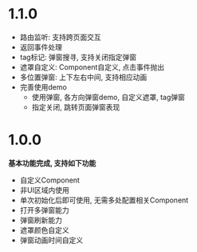 # 1.1.0

- 路由监听: 支持跨页面交互
- 返回事件处理
- tag标记: 弹窗搜寻, 支持关闭指定弹窗
- 遮罩自定义:  Component自定义, 点击事件抛出
- 多位置弹窗: 上下左右中间, 支持相应动画
- 完善使用demo
  - 使用弹窗, 各方向弹窗demo, 自定义遮罩, tag弹窗
  - 指定关闭, 跳转页面弹窗表现


# 1.0.0

**基本功能完成, 支持如下功能** 
- 自定义Component
- 非UI区域内使用
- 单次初始化后即可使用, 无需多处配置相关Component
- 打开多弹窗能力
- 弹窗刷新能力
- 遮罩颜色自定义
- 弹窗动画时间自定义